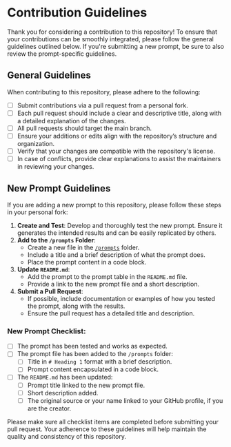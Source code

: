 # Contribution Guidelines

Thank you for considering a contribution to this repository! To ensure that your contributions can be smoothly integrated, please follow the general guidelines outlined below. If you're submitting a new prompt, be sure to also review the prompt-specific guidelines.

## General Guidelines

When contributing to this repository, please adhere to the following:

- [ ] Submit contributions via a pull request from a personal fork.
- [ ] Each pull request should include a clear and descriptive title, along with a detailed explanation of the changes.
- [ ] All pull requests should target the main branch.
- [ ] Ensure your additions or edits align with the repository’s structure and organization.
- [ ] Verify that your changes are compatible with the repository's license.
- [ ] In case of conflicts, provide clear explanations to assist the maintainers in reviewing your changes.

## New Prompt Guidelines

If you are adding a new prompt to this repository, please follow these steps in your personal fork:

1. **Create and Test**: Develop and thoroughly test the new prompt. Ensure it generates the intended results and can be easily replicated by others.
2. **Add to the `/prompts` Folder**:
   - Create a new file in the [`/prompts`](./prompts/) folder.
   - Include a title and a brief description of what the prompt does.
   - Place the prompt content in a code block.
3. **Update `README.md`**:
   - Add the prompt to the prompt table in the `README.md` file.
   - Provide a link to the new prompt file and a short description.
4. **Submit a Pull Request**:
   - If possible, include documentation or examples of how you tested the prompt, along with the results.
   - Ensure the pull request has a detailed title and description.

### New Prompt Checklist:

- [ ] The prompt has been tested and works as expected.
- [ ] The prompt file has been added to the `/prompts` folder:
  - [ ] Title in `# Heading 1` format with a brief description.
  - [ ] Prompt content encapsulated in a code block.
- [ ] The `README.md` has been updated:
  - [ ] Prompt title linked to the new prompt file.
  - [ ] Short description added.
  - [ ] The original source or your name linked to your GitHub profile, if you are the creator.

Please make sure all checklist items are completed before submitting your pull request. Your adherence to these guidelines will help maintain the quality and consistency of this repository.
